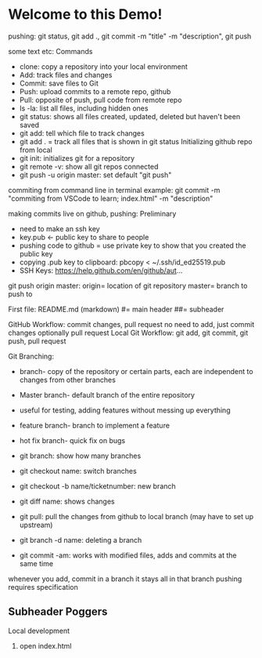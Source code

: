 # Welcome to this Demo!

pushing: 
git status, git add ., git commit -m "title" -m "description", git push

some text etc:
Commands
- clone: copy a repository into your local environment
- Add: track files and changes
- Commit: save files to Git
- Push: upload commits to a remote repo, github
- Pull: opposite of push, pull code from remote repo
- ls -la: list all files, including hidden ones
- git status: shows all files created, updated, deleted but haven't been saved
- git add: tell which file to track changes
- git add . = track all files that is shown in git status
Initializing github repo from local
- git init: initializes git for a repository
- git remote -v: show all git repos connected
- git push -u origin master: set default "git push"

commiting from command line in terminal example:
git commit -m "commiting from VSCode to learn; index.html" -m "description"

making commits live on github, pushing:
Preliminary
- need to make an ssh key
- key.pub <- public key to share to people
- pushing code to github = use private key to show that you created the public key
- copying .pub key to clipboard: pbcopy < ~/.ssh/id_ed25519.pub
- SSH Keys: https://help.github.com/en/github/aut...

git push origin master: 
origin= location of git repository
master= branch to push to


First file: README.md (markdown)
#= main header
##= subheader

GitHub Workflow:
commit changes, pull request
no need to add, just commit changes
optionally pull request 
Local Git Workflow:
git add, git commit, git push, pull request

Git Branching:
- branch- copy of the repository or certain parts, each are independent to changes from other branches
- Master branch- default branch of the entire repository
- useful for testing, adding features without messing up everything
- feature branch- branch to implement a feature
- hot fix branch- quick fix on bugs

- git branch: show how many branches
- git checkout name: switch branches
- git checkout -b name/ticketnumber: new branch
- git diff name: shows changes
- git pull: pull the changes from github to local branch (may have to set up upstream)
- git branch -d name: deleting a branch

- git commit -am: works with modified files, adds and commits at the same time

whenever you add, commit in a branch it stays all in that branch
pushing requires specification


## Subheader Poggers

Local development
1. open index.html